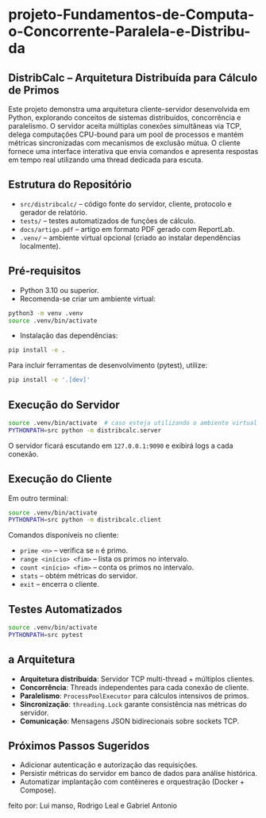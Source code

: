 # projeto-Fundamentos-de-Computa-o-Concorrente-Paralela-e-Distribu-da

## DistribCalc – Arquitetura Distribuída para Cálculo de Primos

Este projeto demonstra uma arquitetura cliente-servidor desenvolvida em Python, explorando conceitos de sistemas distribuídos, concorrência e paralelismo. O servidor aceita múltiplas conexões simultâneas via TCP, delega computações CPU-bound para um pool de processos e mantém métricas sincronizadas com mecanismos de exclusão mútua. O cliente fornece uma interface interativa que envia comandos e apresenta respostas em tempo real utilizando uma thread dedicada para escuta.

## Estrutura do Repositório

- `src/distribcalc/` – código fonte do servidor, cliente, protocolo e gerador de relatório.
- `tests/` – testes automatizados de funções de cálculo.
- `docs/artigo.pdf` – artigo em formato PDF gerado com ReportLab.
- `.venv/` – ambiente virtual opcional (criado ao instalar dependências localmente).

## Pré-requisitos

- Python 3.10 ou superior.
- Recomenda-se criar um ambiente virtual:

```bash
python3 -m venv .venv
source .venv/bin/activate
```

- Instalação das dependências:

```bash
pip install -e .
```

Para incluir ferramentas de desenvolvimento (pytest), utilize:

```bash
pip install -e '.[dev]'
```

## Execução do Servidor

```bash
source .venv/bin/activate  # caso esteja utilizando o ambiente virtual
PYTHONPATH=src python -m distribcalc.server
```

O servidor ficará escutando em `127.0.0.1:9090` e exibirá logs a cada conexão.

## Execução do Cliente

Em outro terminal:

```bash
source .venv/bin/activate
PYTHONPATH=src python -m distribcalc.client
```

Comandos disponíveis no cliente:

- `prime <n>` – verifica se `n` é primo.
- `range <início> <fim>` – lista os primos no intervalo.
- `count <início> <fim>` – conta os primos no intervalo.
- `stats` – obtém métricas do servidor.
- `exit` – encerra o cliente.

## Testes Automatizados

```bash
source .venv/bin/activate
PYTHONPATH=src pytest
```



## a Arquitetura

- **Arquitetura distribuída**: Servidor TCP multi-thread + múltiplos clientes.
- **Concorrência**: Threads independentes para cada conexão de cliente.
- **Paralelismo**: `ProcessPoolExecutor` para cálculos intensivos de primos.
- **Sincronização**: `threading.Lock` garante consistência nas métricas do servidor.
- **Comunicação**: Mensagens JSON bidirecionais sobre sockets TCP.

## Próximos Passos Sugeridos

- Adicionar autenticação e autorização das requisições.
- Persistir métricas do servidor em banco de dados para análise histórica.
- Automatizar implantação com contêineres e orquestração (Docker + Compose).


feito por: Lui manso, Rodrigo Leal e Gabriel Antonio 
